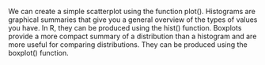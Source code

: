 We can create a simple scatterplot using the function plot().
Histograms are graphical summaries that give you a general overview of the types of values you have.  In R, they can be produced using the hist() function.
Boxplots provide a more compact summary of a distribution than a histogram and are more useful for comparing distributions. They can be produced using the boxplot() function.
